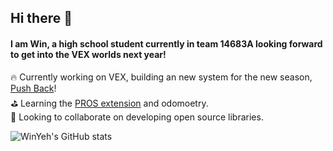 ## Hi there 👋

#### I am Win, a high school student currently in team 14683A looking forward to get into the VEX worlds next year! 

🔥 Currently working on VEX, building an new system for the new season, [Push Back](https://www.youtube.com/watch?v=ocmONiVun9M&t=2s&pp=ygUJcHVzaCBiYWNr)!<br/>
⛳️ Learning the [PROS extension](https://pros.cs.purdue.edu/v5/pros-4/api.html) and odomoetry.<br/>
👀 Looking to collaborate on developing open source libraries.<br/>

<!-- Github stats from  github.com/anuraghazra/github-readme-stats -->

![WinYeh's GitHub stats](https://github-readme-stats.vercel.app/api?username=winyeh&show_icons=true&theme=dark)

<!-- Github stats from  github.com/anuraghazra/github-readme-stats -->
